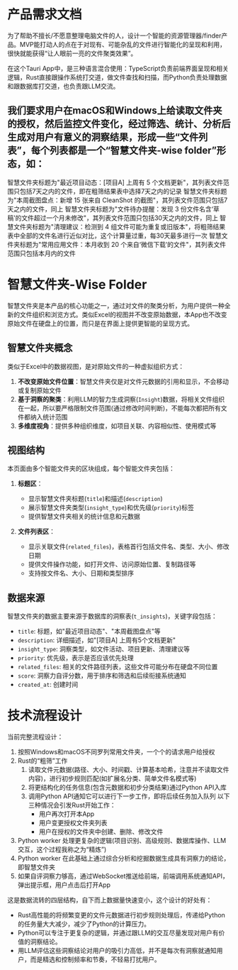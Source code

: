 # 产品需求文档

为了帮助不擅长/不愿意整理电脑文件的人，设计一个智能的资源管理器/finder产品。MVP能打动人的点在于对现有、可能杂乱的文件进行智能化的呈现和利用，很快就能获得“让人眼前一亮的文件聚类效果”。

在这个Tauri App中，是三种语言混合使用：TypeScript负责前端界面呈现和相关逻辑，Rust直接跟操作系统打交道，做文件查找和扫描，而Python负责处理数据和跟数据库打交道，也负责跟LLM交流。

## 我们要求用户在macOS和Windows上给读取文件夹的授权，然后监控文件变化，经过筛选、统计、分析后生成对用户有意义的洞察结果，形成一些“文件列表”，每个列表都是一个“智慧文件夹-wise folder”形态，如：

智慧文件夹标题为"最近项目动态：[项目A] 上周有 5 个文档更新"，其列表文件范围只包括7天之内的文件，即在粗筛结果表中选择7天之内的记录
智慧文件夹标题为"本周截图盘点：新增 15 张来自 CleanShot 的截图"，其列表文件范围只包括7天之内的文件，同上
智慧文件夹标题为"文件待办提醒：发现 3 份文件名含‘草稿’的文件超过一个月未修改"，其列表文件范围只包括30天之内的文件，同上
智慧文件夹标题为"清理建议：检测到 4 组文件可能为重复或旧版本"，将粗筛结果表中全部的文件名进行近似对比，这个计算量过重，每30天最多进行一次
智慧文件夹标题为"常用应用文件：本月收到 20 个来自‘微信下载’的文件"，其列表文件范围只包括本月内的文件

# 智慧文件夹-Wise Folder

智慧文件夹是本产品的核心功能之一，通过对文件的聚类分析，为用户提供一种全新的文件组织和浏览方式。类似Excel的视图并不改变原始数据，本App也不改变原始文件在硬盘上的位置，而只是在界面上提供更智能的呈现方式。

## 智慧文件夹概念

类似于Excel中的数据视图，是对原始文件的一种虚拟组织方式：

1. **不改变原始文件位置**：智慧文件夹仅是对文件元数据的引用和显示，不会移动或复制原始文件
2. **基于洞察的聚类**：利用LLM的智力生成洞察(`Insight`)数据，将相关文件组织在一起，所以要严格限制文件范围(通过修改时间判断)，不能每次都把所有文件都纳入统计范围
3. **多维度视角**：提供多种组织维度，如项目关联、内容相似性、使用模式等

## 视图结构

本页面由多个智能文件夹的区块组成，每个智能文件夹包括：
   
1. **标题区**：
   - 显示智慧文件夹标题(`title`)和描述(`description`)
   - 展示智慧文件夹类型(`insight_type`)和优先级(`priority`)标签
   - 提供智慧文件夹相关的统计信息和元数据

2. **文件列表区**：
   - 显示关联文件(`related_files`)，表格首行包括文件名、类型、大小、修改日期
   - 提供文件操作功能，如打开文件、访问原始位置、复制路径等
   - 支持按文件名、大小、日期和类型排序

## 数据来源

智慧文件夹的数据主要来源于数据库的洞察表(`t_insights`)，关键字段包括：

- `title`: 标题，如"最近项目动态"、"本周截图盘点"等
- `description`: 详细描述，如"[项目A] 上周有5个文档更新"
- `insight_type`: 洞察类型，如文件活动、项目更新、清理建议等
- `priority`: 优先级，表示是否应该优先处理
- `related_files`: 相关的文件路径列表，这些文件可能分布在硬盘不同位置
- `score`: 洞察力自评分数，用于排序和筛选和后续衔接系统通知
- `created_at`: 创建时间


# 技术流程设计

当前完整流程设计：
1. 按照Windows和macOS不同罗列常用文件夹，一个个的请求用户给授权
2. Rust的“粗筛”工作
   1. 读取文件元数据(路径、大小、时间戳、计算基本哈希，注意并不读取文件内容)，进行初步规则匹配(如扩展名分类、简单文件名模式等)
   2. 将更结构化的任务信息(包含元数据和初步分类结果)通过Python API入库
   3. 调用Python API通知它可以进行下一步工作，即将后续任务加入队列
   以下三种情况会引发Rust开始工作：
      - 用户再次打开本App
      - 用户变更授权文件夹列表
      - 用户在授权的文件夹中创建、删除、修改文件
3. Python worker 处理更复杂的逻辑(项目识别、高级规则、数据库操作、LLM交互，这个过程我称之为“精炼”)
4. Python worker 在此基础上通过综合分析和挖掘数据生成具有洞察力的结论，即智慧文件夹
5. 如果自评洞察力够高，通过WebSocket推送给前端，前端调用系统通知API，弹出提示框，用户点击后打开App

这是数据流转的四层结构，自下而上数据量快速变小，这个设计的好处有：
- Rust高性能的将频繁变更的文件元数据进行初步规则处理后，传递给Python的任务量大大减少，减少了Python的计算压力。
- Python可以专注于更复杂的逻辑，并通过跟LLM的交互尽量发现对用户有价值的洞察结论。
- 用LLM评估这些洞察结论对用户的吸引力高低，并不是每次有洞察就通知用户，而是精选和控制频率和节奏，不轻易打扰用户。
